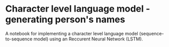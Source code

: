# Character level language model - generating person's names
A notebook for implementing a character level language model (sequence-to-sequence model) using an Reccurent Neural Network (LSTM).
